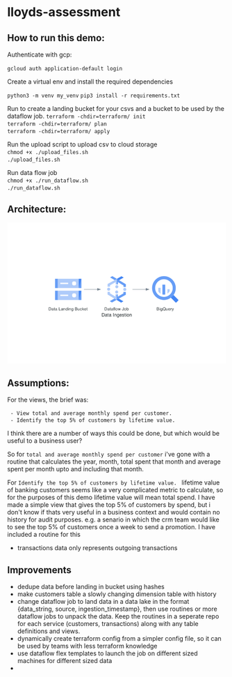 # lloyds-assessment
  
## How to run this demo:

Authenticate with gcp:

`gcloud auth application-default login`

Create a virtual env and install the required dependencies

`python3 -m venv my_venv`
`pip3 install -r requirements.txt`

  
Run to create a landing bucket for your csvs and a bucket to be used by the dataflow job. 
`terraform -chdir=terraform/ init`  
`terraform -chdir=terraform/ plan`  
`terraform -chdir=terraform/ apply`  
  
Run the upload script to upload csv to cloud storage  
`chmod +x ./upload_files.sh`  
`./upload_files.sh`  
  
Run data flow job  
`chmod +x ./run_dataflow.sh`  
`./run_dataflow.sh`  

## Architecture:

![Alt text](./data_ingestion.png "Title")

## Assumptions:

For the views, the brief was:
```Design a BigQuery schema that enables business users to:
 - View total and average monthly spend per customer.
 - Identify the top 5% of customers by lifetime value. 
 ```
I think there are a number of ways this could be done, but which would be useful to a business user? 

So for `total and average monthly spend per customer` i've gone with a routine that calculates the year, month, total spent that month and average spent per month upto and including that month. 

For `Identify the top 5% of customers by lifetime value. `
lifetime value of banking customers seems like a very complicated metric to calculate, so for the purposes of this demo lifetime value will mean total spend. I have made a simple view that gives the top 5% of customers by spend, but i don't know if thats very useful in a business context and would contain no history for audit purposes. e.g.  a senario in which the crm team would like to see the top 5% of customers once a week to send a promotion. I have included a routine for this 


- transactions data only represents outgoing transactions 



## Improvements 
- dedupe data before landing in bucket using hashes
- make customers table a slowly changing dimension table with history 
- change dataflow job to land data in a data lake in the format {data_string, source, ingestion_timestamp}, then use routines or more dataflow jobs to unpack the data. Keep the routines in a seperate repo for each service (customers, transactions) along with any table definitions and views.  
- dynamically create terraform config from a simpler config file, so it can be used by teams with less terraform knowledge
- use dataflow flex templates to launch the job on different sized machines for different sized data
-  